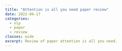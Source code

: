 ```yaml
---
title: "Attention is all you need paper review"
date: 2022-04-17
categories:
  - nlp
  - paper
  - review
classes: wide
excerpt: Review of paper attention is all you need.
---
```



